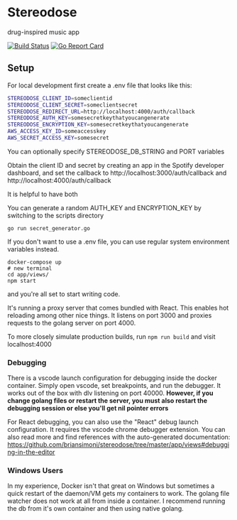 # Stereodose

drug-inspired music app

[![Build Status](https://travis-ci.org/briansimoni/stereodose.svg?branch=master)](https://travis-ci.org/briansimoni/stereodose)
[![Go Report Card](https://goreportcard.com/badge/github.com/briansimoni/stereodose)](https://goreportcard.com/report/github.com/briansimoni/stereodose)

## Setup

For local development first create a .env file that looks like this:

```bash
STEREODOSE_CLIENT_ID=someclientid
STEREODOSE_CLIENT_SECRET=someclientsecret
STEREODOSE_REDIRECT_URL=http://localhost:4000/auth/callback
STEREODOSE_AUTH_KEY=somesecretkeythatyoucangenerate
STEREODOSE_ENCRYPTION_KEY=somesecretkeythatyoucangenerate
AWS_ACCESS_KEY_ID=someaccesskey
AWS_SECRET_ACCESS_KEY=somesecret
```

You can optionally specify STEREODOSE_DB_STRING and PORT variables

Obtain the client ID and secret by creating an app in the Spotify developer dashboard, and set the callback to http://localhost:3000/auth/callback
and
http://localhost:4000/auth/callback

It is helpful to have both

You can generate a random AUTH_KEY and ENCRYPTION_KEY by switching to the scripts directory

`go run secret_generator.go`

If you don't want to use a .env file, you can use regular system environment variables instead.


```
docker-compose up
# new terminal
cd app/views/
npm start
```
and you're all set to start writing code.

It's running a proxy server that comes bundled with React. This enables hot reloading among other nice things. It listens on port 3000 and proxies requests to the golang server on port 4000.

To more closely simulate production builds, run `npm run build` and visit localhost:4000

### Debugging
There is a vscode launch configuration for debugging inside the docker container. Simply open vscode, set breakpoints, and run the debugger. It works out of the box with dlv listening on port 40000. **However, if you change golang files or restart the server, you must also restart the debugging session or else you'll get nil pointer errors**


For React debugging, you can also use the "React" debug launch configuration. It requires the vscode chrome debugger extension. You can also read more and find references with the auto-generated documentation: https://github.com/briansimoni/stereodose/tree/master/app/views#debugging-in-the-editor

### Windows Users
In my experience, Docker isn't that great on Windows but sometimes a quick restart of the daemon/VM gets my containers to work. The golang file watcher does not work at all from inside a container. I recommend running the db from it's own container and then using native golang.
